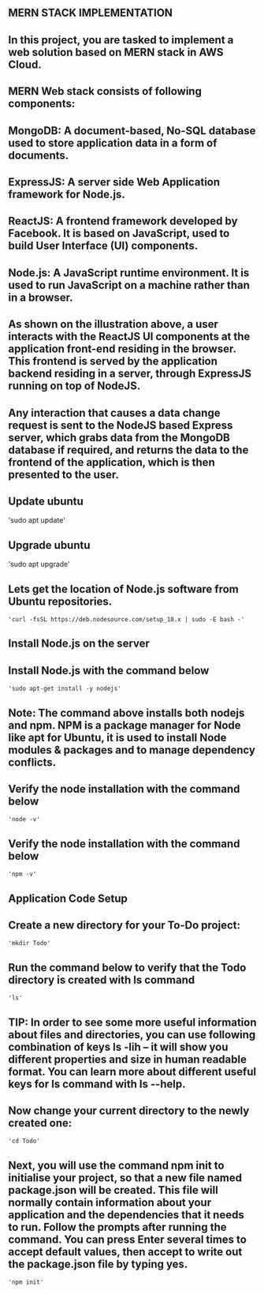 ## MERN STACK IMPLEMENTATION 
## In this project, you are tasked to implement a web solution based on MERN stack in AWS Cloud.
## MERN Web stack consists of following components:
## MongoDB: A document-based, No-SQL database used to store application data in a form of documents.
## ExpressJS: A server side Web Application framework for Node.js.
## ReactJS: A frontend framework developed by Facebook. It is based on JavaScript, used to build User Interface (UI) components.
## Node.js: A JavaScript runtime environment. It is used to run JavaScript on a machine rather than in a browser.
## As shown on the illustration above, a user interacts with the ReactJS UI components at the application front-end residing in the browser. This frontend is served by the application backend residing in a server, through ExpressJS running on top of NodeJS.
## Any interaction that causes a data change request is sent to the NodeJS based Express server, which grabs data from the MongoDB database if required, and returns the data to the frontend of the application, which is then presented to the user.
## Update ubuntu  
   'sudo apt update'
## Upgrade ubuntu
   'sudo apt upgrade'
## Lets get the location of Node.js software from Ubuntu repositories.
    'curl -fsSL https://deb.nodesource.com/setup_18.x | sudo -E bash -'
## Install Node.js on the server
## Install Node.js with the command below
    'sudo apt-get install -y nodejs'
## Note: The command above installs both nodejs and npm. NPM is a package manager for Node like apt for Ubuntu, it is used to install Node modules & packages and to manage dependency conflicts.
## Verify the node installation with the command below
    'node -v' 
## Verify the node installation with the command below
    'npm -v' 
## Application Code Setup
## Create a new directory for your To-Do project:
    'mkdir Todo'
## Run the command below to verify that the Todo directory is created with ls command
    'ls'
## TIP: In order to see some more useful information about files and directories, you can use following combination of keys ls -lih – it will show you different properties and size in human readable format. You can learn more about different useful keys for ls command with ls --help.
## Now change your current directory to the newly created one:
    'cd Todo'
## Next, you will use the command npm init to initialise your project, so that a new file named package.json will be created. This file will normally contain information about your application and the dependencies that it needs to run. Follow the prompts after running the command. You can press Enter several times to accept default values, then accept to write out the package.json file by typing yes.
    'npm init'
